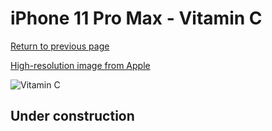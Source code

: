 # iPhone 11 Pro Max - Vitamin C

[Return to previous page](/iphone_11)

[High-resolution image from Apple](https://store.storeimages.cdn-apple.com/8756/as-images.apple.com/is/MY112?wid=4500&hei=4500&fmt=png)

<div style="width: 500px"><img src="/almost_uncompressed/MY112.webp" alt="Vitamin C"></div>

## Under construction
